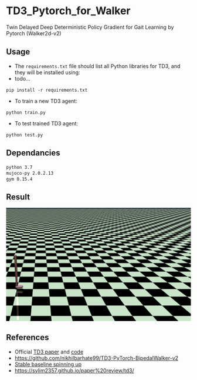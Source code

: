 # TD3_Pytorch_for_Walker
Twin Delayed Deep Deterministic Policy Gradient for Gait Learning by Pytorch (Walker2d-v2)


## Usage
- The ```requirements.txt``` file should list all Python libraries for TD3, and they will be installed using: </br>
- todo...
```
pip install -r requirements.txt
```
- To train a new TD3 agent: </br>
```
python train.py
```
- To test trained TD3 agent: </br>
```
python test.py
```

## Dependancies
```
python 3.7
mujoco-py 2.0.2.13
gym 0.15.4
```

## Result
![](https://github.com/koptimizer/TD3_Pytorch_for_Walker/blob/main/pics/home3.gif) 
 
 
## References
- Official [TD3 paper](https://arxiv.org/abs/1802.09477) and [code](https://github.com/sfujim/TD3)
- https://github.com/nikhilbarhate99/TD3-PyTorch-BipedalWalker-v2
- [Stable baseline spinning up](https://spinningup.openai.com/en/latest/algorithms/td3.html)
- https://sylim2357.github.io/paper%20review/td3/
